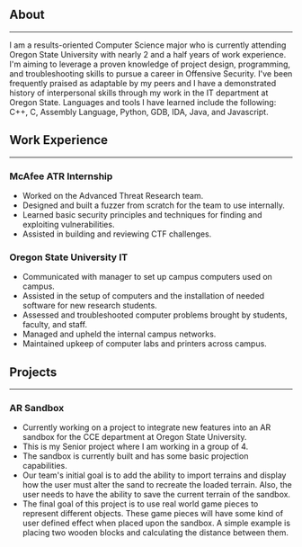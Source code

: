 ## About
---
<p id="main-content">
I am a results-oriented Computer Science major who is currently attending Oregon State University with nearly 2 and a half
years of work experience. I'm aiming to leverage a proven knowledge of project design, programming, and
troubleshooting skills to pursue a career in Offensive Security. I've been frequently praised as
adaptable by my peers and I have a demonstrated history of interpersonal skills through my work in the IT department at Oregon State. Languages and tools I have learned include the following: C++, C, Assembly Language, Python, GDB, IDA, Java, and Javascript.</p>

## Work Experience
---
### McAfee ATR Internship
<ul id="main-content">
  <li>Worked on the Advanced Threat Research team.</li>
  <li>Designed and built a fuzzer from scratch for the team to use internally.</li>
  <li>Learned basic security principles and techniques for finding and exploiting vulnerabilities.</li>
  <li>Assisted in building and reviewing CTF challenges.</li>
</ul>

### Oregon State University IT
<ul id="main-content">
  <li>Communicated with manager to set up campus computers used on campus.</li>
  <li>Assisted in the setup of computers and the installation of needed software for new research students.</li>
  <li>Assessed and troubleshooted computer problems brought by students, faculty, and staff.</li>
  <li>Managed and upheld the internal campus networks.</li>
  <li>Maintained upkeep of computer labs and printers across campus.</li>
</ul>

## Projects
---
### AR Sandbox
<ul id="main-content">
  <li>Currently working on a project to integrate new features into an AR sandbox for the CCE department at Oregon State University.</li>
  <li>This is my Senior project where I am working in a group of 4.</li>
  <li>The sandbox is currently built and has some basic projection capabilities.</li>
  <li>Our team's initial goal is to add the ability to import terrains and display how the user must alter the sand to recreate the loaded terrain. Also, the user needs to have the ability to save the current terrain of the sandbox.</li>
  <li>The final goal of this project is to use real world game pieces to represent different objects. These game pieces will have some kind of user defined effect when placed upon the sandbox. A simple example is placing two wooden blocks and calculating the distance between them.</li>
</ul>
